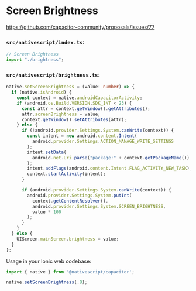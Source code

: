 # Screen Brightness

https://github.com/capacitor-community/proposals/issues/77

### `src/nativescript/index.ts`:

```typescript
// Screen Brightness
import "./brightness";
```

### `src/nativescript/brightness.ts`:

```typescript
native.setScreenBrightness = (value: number) => {
  if (native.isAndroid) {
    const context = native.androidCapacitorActivity;
    if (android.os.Build.VERSION.SDK_INT < 23) {
      const attr = context.getWindow().getAttributes();
      attr.screenBrightness = value;
      context.getWindow().setAttributes(attr);
    } else {
      if (!android.provider.Settings.System.canWrite(context)) {
        const intent = new android.content.Intent(
          android.provider.Settings.ACTION_MANAGE_WRITE_SETTINGS
        );
        intent.setData(
          android.net.Uri.parse("package:" + context.getPackageName())
        );
        intent.addFlags(android.content.Intent.FLAG_ACTIVITY_NEW_TASK);
        context.startActivity(intent);
      }

      if (android.provider.Settings.System.canWrite(context)) {
        android.provider.Settings.System.putInt(
          context.getContentResolver(),
          android.provider.Settings.System.SCREEN_BRIGHTNESS,
          value * 100
        );
      }
    }
  } else {
    UIScreen.mainScreen.brightness = value;
  }
};
```

Usage in your Ionic web codebase:

```typescript
import { native } from '@nativescript/capacitor';

native.setScreenBrightness(.8);
```
